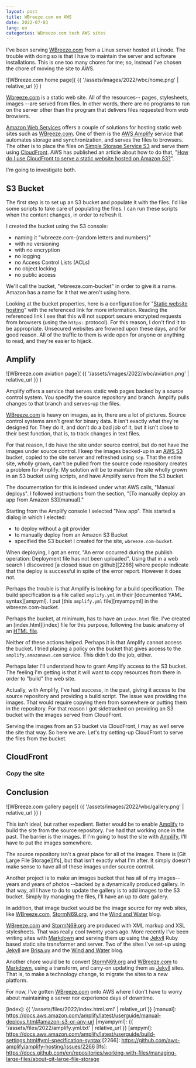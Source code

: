 ```yaml
---
layout: post
title: WBreeze.com on AWS
date: 2022-07-03
lang: en
categories: WBreeze.com tech AWS sites
---
```


I've been serving [WBreeze.com][wb] from a Linux server hosted at Linode. The
trouble with doing so is that I have to maintain the server and software
installations. This is one too many chores for me; so, instead I've chosen the
chore of moving the site to AWS.

![WBreeze.com home page](
  {{ '/assets/images/2022/wbc/home.png' | relative_url }}
)

[Wbreeze.com][wb] is a static web site. All of the resources-- pages,
stylesheets, images --are served from files. In other words, there are no
programs to run on the server other than the program that delivers files
requested from web browsers.

[Amazon Web Services][aws] offers a couple of solutions for hosting static web
sites such as [WBreeze.com][wb]. One of them is the [AWS Amplify][amp] service
that automates storage and synchronization, and serves the files to browsers.
The other is to place the files on [Simple Storage Service S3][s3] and serve
them using [CloudFront][cf]. AWS has published an article about how to do
that,
"[How do I use CloudFront to serve a static website hosted on Amazon S3?][host]".

I'm going to investigate both.

## S3 Bucket

The first step is to set up an S3 bucket and populate it with the files.
I'd like some scripts to take care of populating the files. I can run these
scripts when the content changes, in order to refresh it.

I created the bucket using the S3 console:
- naming it "wbreeze.com-{random letters and numbers}"
- with no versioning
- with no encryption
- no logging
- no Access Control Lists (ACLs)
- no object locking
- no public access

We'll call the bucket, "wbreeze.com-bucket" in order to give it a name.
Amazon has a name for it that we aren't using here.

Looking at the bucket properties, here is a configuration for "[Static website
hosting][s3h]" with the referenced link for more information.
Reading the referenced link I see that this will not support secure encrypted
requests from browsers (using the `https:` protocol).
For this reason, I don't find it to be appropriate. Unsecured websites are
frowned upon these days, and for good reason. All of the traffic to them is
wide open for anyone or anything to read, and they're easier to hijack.

## Amplify

![WBreeze.com aviation page](
  {{ '/assets/images/2022/wbc/aviation.png' | relative_url }}
)

Amplify offers a service that serves static web pages backed by a source
control system. You specify the source repository and branch. Amplify pulls
changes to that branch and serves-up the files.

[WBreeze.com][wb] is heavy on images, as in, there are a lot of pictures.
Source control systems aren't great for binary data. It isn't exactly what
they're designed for. They do it, and don't do a bad job of it, but it isn't
close to their best function, that is, to track changes in text files.

For that reason, I do have the site under source control, but do not have
the images under source control. I keep the images backed-up in an [AWS S3][s3]
bucket, copied to the site server and refreshed using `scp`.
That the entire site, wholly grown, can't be pulled from the source code
repository creates a problem for Amplify. My solution will be to maintain the
site wholly grown in an S3 bucket using scripts, and have Amplify serve from
the S3 bucket.

The documentation for this is indexed under what AWS calls, "Manual deploys".
I followed instructions from the section,
"[To manually deploy an app from Amazon S3][manual]."

Starting from the Amplify console I selected "New app". This started a
dialog in which I elected:
- to deploy without a git provider
- to manually deploy from an Amazon S3 Bucket
- specified the S3 bucket I created for the site, `wbreeze.com-bucket`.

When deploying, I got an error, "An error occurred during the publish
operation: Deployment file has not been uploaded". Using that in a web search I
discovered [a closed issue on github][2266] where people indicate that the
deploy is successful in spite of the error report. However it does not.

Perhaps the trouble is that Amplify is looking for a build specification. The
build specification is a file called `amplify.yml` in their [documented YAML
syntax][ampyml]. I put [this `amplify.yml` file][myampyml] in the
wbreeze.com-bucket.

Perhaps the bucket, at minimum, has to have an `index.html` file.
I've created an [index.html][index] file for this purpose, following
the basic anatomy of an [HTML file][anat].

Neither of these actions helped. Perhaps it is that Amplify cannot access
the bucket. I tried placing a policy on the bucket that gives access to
the `amplify.amazonaws.com` service. This didn't do the job, either.

Perhaps later I'll understand how to grant Amplify access to the S3 bucket.
The feeling I'm getting is that it will want to copy resources from there
in order to "build" the web site.

Actually, with Amplify, I've had success, in the past, giving it access to the
source repository and providing a build script. The issue was providing the
images. That would require copying them from somewhere or putting them in the
repository.  For that reason I got sidetracked on providing an S3 bucket with
the images served from CloudFront.

Serving the images from an S3 bucket via CloudFront, I may as well serve
the site that way. So here we are. Let's try setting-up CloudFront to
serve the files from the bucket.

## CloudFront

### Copy the site


## Conclusion

![WBreeze.com gallery page](
  {{ '/assets/images/2022/wbc/gallery.png' | relative_url }}
)

This isn't ideal, but rather expedient. Better would be to enable [Amplify][amp]
to build the site from the source repository. I've had that working once
in the past. The barrier is the images. If I'm going to host the site with
[Amplify][amp], I'll have to put the images somewhere.

The source repository isn't a great place for all of the images. There is
[Git Large File Storage][lfs], but that isn't exactly what I'm after.
It simply doesn't make sense to have all of these images under source control.

Another project is to make an images bucket that has all of my images-- years
and years of photos --backed by a dynamically produced gallery. In that way,
all I have to do to update the gallery is to add images to the S3 bucket.
Simply by managing the files, I'll have an up to date gallery.

In addition, that image bucket would be the image source for my web sites,
like [WBreeze.com][wb], [StormN69.org][s69], and the [Wind and Water][wnw]
blog.

[WBreeze.com][wb] and [StormN69.org][s69] are produced with XML markup and XSL
stylesheets. That was really cool twenty years ago.  More recently I've been
writing sites with [Markdown][md] and serving them up using the
[Jekyll][jekyll] Ruby based static site transformer and server. Two of the
sites I've set-up using [Jekyll][jekyll] are [Brisa.uy][brisa] and the [Wind
and Water][wnw] blog.

Another chore would be to convert [StormN69.org][s69] and [WBreeze.com][wb] to
[Markdown][md], using a transform, and carry-on updating them as
[Jekyll][jekyll] sites. That is, to make a technology change, to migrate the
sites to a new platform.

For now, I've gotten [WBreeze.com][wb] onto AWS where I don't have to worry
about maintaining a server nor experience days of downtime.

[brisa]: https://brisa.uy/
[jekyll]: https://jekyllrb.com/
[md]: https://daringfireball.net/projects/markdown/
[s69]: https://stormn69.org/
[wnw]: https://wnw.wbreeze.com/
[s3]: https://docs.aws.amazon.com/AmazonS3/latest/userguide/Welcome.html
[cf]: https://docs.aws.amazon.com/AmazonCloudFront/latest/DeveloperGuide/Introduction.html
[amp]: https://docs.aws.amazon.com/amplify/latest/userguide/welcome.html
[host]: https://aws.amazon.com/premiumsupport/knowledge-center/cloudfront-serve-static-website/
[aws]: https://aws.amazon.com/
[wb]: https://wbreeze.com/
[s3h]: https://docs.aws.amazon.com/AmazonS3/latest/userguide/WebsiteHosting.html
[anat]: https://developer.mozilla.org/en-US/docs/Learn/Getting_started_with_the_web/HTML_basics#anatomy_of_an_html_document
[index]: {{ '/assets/files/2022/index.html.xml' | relative_url }}
[manual]: https://docs.aws.amazon.com/amplify/latest/userguide/manual-deploys.html#amazon-s3-or-any-url
[myampyml]: {{ '/assets/files/2022/amplify.yml.txt' | relative_url }}
[ampyml]: https://docs.aws.amazon.com/amplify/latest/userguide/build-settings.html#yml-specification-syntax
[2266]: https://github.com/aws-amplify/amplify-hosting/issues/2266
[lfs]: https://docs.github.com/en/repositories/working-with-files/managing-large-files/about-git-large-file-storage
